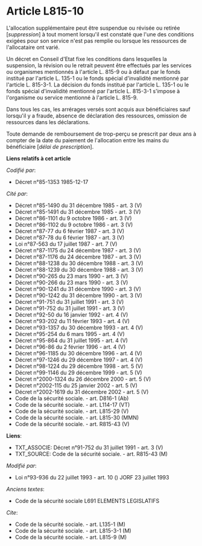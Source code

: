 # Article L815-10

L'allocation supplémentaire peut être suspendue ou révisée ou retirée [*suppression*] à tout moment lorsqu'il est constaté
que l'une des conditions exigées pour son service n'est pas remplie ou lorsque les ressources de l'allocataire ont varié. 

Un décret en Conseil d'Etat fixe les conditions dans lesquelles la suspension, la révision ou le retrait peuvent être
effectués par les services ou organismes mentionnés à l'article L. 815-9 ou à défaut par le fonds institué par l'article L.
135-1 ou le fonds spécial d'invalidité mentionné par l'article L. 815-3-1. La décision du fonds institué par l'article L.
135-1 ou le fonds spécial d'invalidité mentionné par l'article L. 815-3-1 s'impose à l'organisme ou service mentionné à
l'article L. 815-9. 

Dans tous les cas, les arrérages versés sont acquis aux bénéficiaires sauf lorsqu'il y a fraude, absence de déclaration des
ressources, omission de ressources dans les déclarations. 

Toute demande de remboursement de trop-perçu se prescrit par deux ans à compter de la date du paiement de l'allocation entre
les mains du bénéficiaire [*délai de prescription*].

**Liens relatifs à cet article**

_Codifié par_:

  - Décret n°85-1353 1985-12-17

_Cité par_:

  - Décret n°85-1490 du 31 décembre 1985 - art. 3 (V)
  - Décret n°85-1491 du 31 décembre 1985 - art. 3 (V)
  - Décret n°86-1101 du 9 octobre 1986 - art. 3 (V)
  - Décret n°86-1102 du 9 octobre 1986 - art. 3 (V)
  - Décret n°87-77 du 6 février 1987 - art. 3 (V)
  - Décret n°87-78 du 6 février 1987 - art. 3 (V)
  - Loi n°87-563 du 17 juillet 1987 - art. 7 (V)
  - Décret n°87-1175 du 24 décembre 1987 - art. 3 (V)
  - Décret n°87-1176 du 24 décembre 1987 - art. 3 (V)
  - Décret n°88-1238 du 30 décembre 1988 - art. 3 (V)
  - Décret n°88-1239 du 30 décembre 1988 - art. 3 (V)
  - Décret n°90-265 du 23 mars 1990 - art. 3 (V)
  - Décret n°90-266 du 23 mars 1990 - art. 3 (V)
  - Décret n°90-1241 du 31 décembre 1990 - art. 3 (V)
  - Décret n°90-1242 du 31 décembre 1990 - art. 3 (V)
  - Décret n°91-751 du 31 juillet 1991 - art. 3 (V)
  - Décret n°91-752 du 31 juillet 1991 - art. 3 (V)
  - Décret n°92-50 du 16 janvier 1992 - art. 4 (V)
  - Décret n°93-202 du 11 février 1993 - art. 4 (V)
  - Décret n°93-1357 du 30 décembre 1993 - art. 4 (V)
  - Décret n°95-254 du 6 mars 1995 - art. 4 (V)
  - Décret n°95-864 du 31 juillet 1995 - art. 4 (V)
  - Décret n°96-86 du 2 février 1996 - art. 4 (V)
  - Décret n°96-1185 du 30 décembre 1996 - art. 4 (V)
  - Décret n°97-1246 du 29 décembre 1997 - art. 4 (V)
  - Décret n°98-1224 du 29 décembre 1998 - art. 5 (V)
  - Décret n°99-1146 du 29 décembre 1999 - art. 5 (V)
  - Décret n°2000-1324 du 26 décembre 2000 - art. 5 (V)
  - Décret n°2002-115 du 25 janvier 2002 - art. 5 (V)
  - Décret n°2002-1619 du 31 décembre 2002 - art. 5 (V)
  - Code de la sécurité sociale. - art. D816-1 (Ab)
  - Code de la sécurité sociale. - art. L114-17 (VT)
  - Code de la sécurité sociale. - art. L815-29 (V)
  - Code de la sécurité sociale. - art. L815-30 (MMN)
  - Code de la sécurité sociale. - art. R815-43 (V)

**Liens**:

  - TXT_ASSOCIE: Décret n°91-752 du 31 juillet 1991 - art. 3 (V)
  - TXT_SOURCE: Code de la sécurité sociale. - art. R815-43 (M)

_Modifié par_:

  - Loi n°93-936 du 22 juillet 1993 - art. 10 () JORF 23 juillet 1993

_Anciens textes_:

  - Code de la sécurité sociale L691 ELEMENTS LEGISLATIFS

_Cite_:

  - Code de la sécurité sociale. - art. L135-1 (M)
  - Code de la sécurité sociale. - art. L815-3-1 (M)
  - Code de la sécurité sociale. - art. L815-9 (M)
